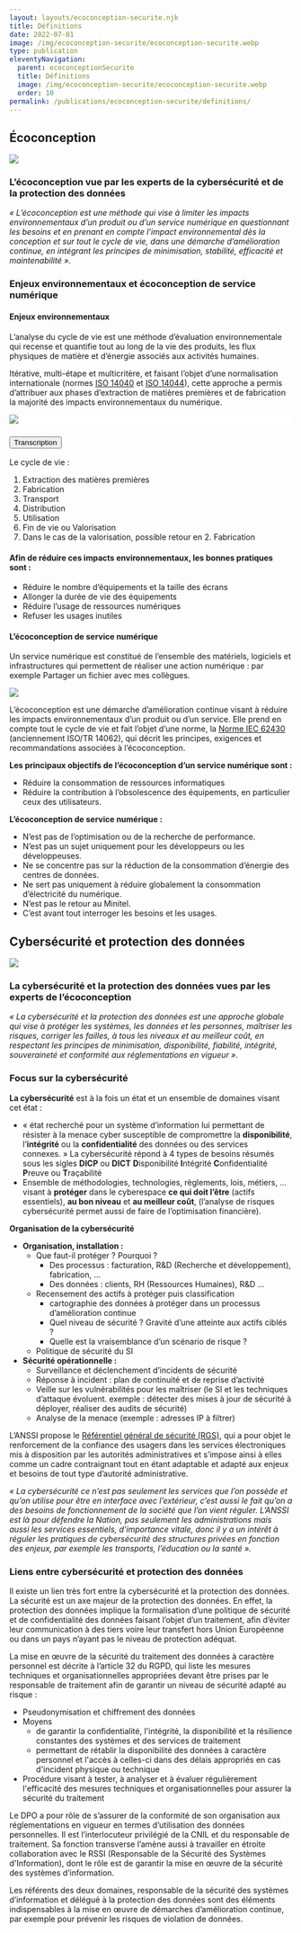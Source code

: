 ```yaml
---
layout: layouts/ecoconception-securite.njk
title: Définitions
date: 2022-07-01
image: /img/ecoconception-securite/ecoconception-securite.webp
type: publication
eleventyNavigation:
  parent: ecoconceptionSecurite
  title: Définitions
  image: /img/ecoconception-securite/ecoconception-securite.webp
  order: 10
permalink: /publications/ecoconception-securite/definitions/
---
```


## Écoconception

![](/img/ecoconception-securite/definition-ecoconception.webp)

### L’écoconception vue par les experts de la cybersécurité et de la protection des données

<div class="fr-highlight">

_« L’écoconception est une méthode qui vise à limiter les impacts environnementaux d’un produit ou d’un service numérique en questionnant les besoins et en prenant en compte l’impact environnemental dès la conception et sur tout le cycle de vie, dans une démarche d’amélioration continue, en intégrant les principes de minimisation, stabilité, efficacité et maintenabilité »._

</div>

### Enjeux environnementaux et écoconception de service numérique

#### Enjeux environnementaux

L’analyse du cycle de vie est une méthode d’évaluation environnementale qui recense et quantifie tout au long de la vie des produits, les flux physiques de matière et d’énergie associés aux activités humaines.

Itérative, multi-étape et multicritère, et faisant l’objet d’une normalisation internationale (normes [ISO 14040](https://www.iso.org/fr/standard/38498.html)  et [ISO 14044](https://www.iso.org/fr/standard/38498.html)), cette approche a permis d’attribuer aux phases d’extraction de matières premières et de fabrication la majorité des impacts environnementaux du numérique.

<div style="background: #fff">

![](/img/guide-achats/schema-acv.svg)

</div>

<section class="fr-accordion">
<h3 class="fr-accordion__title">
<button class="fr-accordion__btn" aria-expanded="false" aria-controls="figure-acv-transcription">Transcription</button>
</h3>
<div class="fr-collapse" id="figure-acv-transcription">

Le cycle de vie :

1. Extraction des matières premières
2. Fabrication
3. Transport
4. Distribution
5. Utilisation
6. Fin de vie ou Valorisation
7. Dans le cas de la valorisation, possible retour en 2. Fabrication

</div>
</section>

#### Afin de réduire ces impacts environnementaux, les bonnes pratiques sont :

- Réduire le nombre d’équipements et la taille des écrans
- Allonger la durée de vie des équipements
- Réduire l’usage de ressources numériques
- Refuser les usages inutiles

#### L’écoconception de service numérique

Un service numérique est constitué de l’ensemble des matériels, logiciels et infrastructures qui permettent de réaliser une action numérique : par exemple Partager un fichier avec mes collègues.

![](/img/ecoconception-securite/service-numerique-trois-tiers.webp)

L’écoconception est une démarche d’amélioration continue visant à réduire les impacts environnementaux d’un produit ou d’un service. Elle prend en compte tout le cycle de vie et fait l’objet d’une norme, la [Norme IEC 62430](https://www.iso.org/fr/standard/79064.html) (anciennement ISO/TR 14062), qui décrit les principes, exigences et recommandations associées à l’écoconception.

**Les principaux objectifs de l’écoconception d’un service numérique sont :**

- Réduire la consommation de ressources informatiques
- Réduire la contribution à l’obsolescence des équipements, en particulier ceux des utilisateurs.

**L’écoconception de service numérique :**

- N’est pas de l’optimisation ou de la recherche de performance.
- N’est pas un sujet uniquement pour les développeurs ou les développeuses.
- Ne se concentre pas sur la réduction de la consommation d’énergie des centres de données.
- Ne sert pas uniquement à réduire globalement la consommation d’électricité du numérique.
- N’est pas le retour au Minitel.
- C’est avant tout interroger les besoins et les usages.

## Cybersécurité et protection des données

![](/img/ecoconception-securite/definition-cybersecurite.webp)

### La cybersécurité et la protection des données vues par les experts de l’écoconception

<div class="fr-highlight">

_« La cybersécurité et la protection des données est une approche globale qui vise à protéger les systèmes, les données et les personnes, maîtriser les risques, corriger les failles, à tous les niveaux et au meilleur coût, en respectant les principes de minimisation, disponibilité, fiabilité, intégrité, souveraineté et conformité aux réglementations en vigueur »._

</div>

### Focus sur la cybersécurité

**La cybersécurité** est à la fois un état et un ensemble de domaines visant cet état :
- « état recherché pour un système d’information lui permettant de résister à la menace cyber susceptible de compromettre la **disponibilité**, l’**intégrité** ou la **confidentialité** des données ou des services connexes. »
La cybersécurité répond à 4 types de besoins résumés sous les sigles **DICP** ou **DICT**
  **D**isponibilité
  **I**ntégrité
  **C**onfidentialité
  **P**reuve ou **T**raçabilité
- Ensemble de méthodologies, technologies, règlements, lois, métiers, … visant à **protéger** dans le cyberespace **ce qui doit l’être** (actifs essentiels), **au bon niveau** et **au meilleur coût**, (l’analyse de risques cybersécurité permet aussi de faire de l’optimisation financière).

**Organisation de la cybersécurité**

- **Organisation, installation :**
  - Que faut-il protéger ? Pourquoi ?
    - Des processus : facturation, R&D (Recherche et développement), fabrication, …
    - Des données : clients, RH (Ressources Humaines), R&D …
  - Recensement des actifs à protéger puis classification
    - cartographie des données à protéger dans un processus d’amélioration continue
    - Quel niveau de sécurité ? Gravité d’une atteinte aux actifs ciblés ?
    - Quelle est la vraisemblance d’un scénario de risque ?
  - Politique de sécurité du SI
- **Sécurité opérationnelle :**
  - Surveillance et déclenchement d’incidents de sécurité
  - Réponse à incident : plan de continuité et de reprise d’activité
  - Veille sur les vulnérabilités pour les maîtriser (le SI et les techniques d’attaque évoluent. exemple : détecter des mises à jour de sécurité à déployer, réaliser des audits de sécurité)
  - Analyse de la menace (exemple : adresses IP à filtrer)

L’ANSSI propose le [Référentiel général de sécurité (RGS)](https://www.ssi.gouv.fr/entreprise/reglementation/confiance-numerique/le-referentiel-general-de-securite-rgs/), qui a pour objet le renforcement de la confiance des usagers dans les services électroniques mis à disposition par les autorités administratives et s’impose ainsi à elles comme un cadre contraignant tout en étant adaptable et adapté aux enjeux et besoins de tout type d’autorité administrative.

<div class="fr-highlight">

_« La cybersécurité ce n’est pas seulement les services que l’on possède et qu’on utilise pour être en interface avec l’extérieur, c’est aussi le fait qu’on a des besoins de fonctionnement de la société que l’on vient réguler. L’ANSSI est là pour défendre la Nation, pas seulement les administrations mais aussi les services essentiels, d’importance vitale, donc il y a un intérêt à réguler les pratiques de cybersécurité des structures privées en fonction des enjeux, par exemple les transports, l’éducation ou la santé »._

</div>

### Liens entre cybersécurité et protection des données

Il existe un lien très fort entre la cybersécurité et la protection des données. La sécurité est un axe majeur de la protection des données. En effet, la protection des données implique la formalisation d’une politique de sécurité et de confidentialité des données faisant l’objet d’un traitement, afin d’éviter leur communication à des tiers voire leur transfert hors Union Européenne ou dans un pays n’ayant pas le niveau de protection adéquat.

La mise en œuvre de la sécurité du traitement des données à caractère personnel est décrite à l’article 32 du RGPD, qui liste les mesures techniques et organisationnelles appropriées devant être prises par le responsable de traitement afin de garantir un niveau de sécurité adapté au risque :

*	Pseudonymisation et chiffrement des données
* Moyens
  * de garantir la confidentialité, l'intégrité, la disponibilité et la résilience constantes des systèmes et des services de traitement
  * permettant de rétablir la disponibilité des données à caractère personnel et l'accès à celles-ci dans des délais appropriés en cas d'incident physique ou technique
* Procédure visant à tester, à analyser et à évaluer régulièrement l'efficacité des mesures techniques et organisationnelles pour assurer la sécurité du traitement

<div class="fr-highlight">

Le DPO a pour rôle de s’assurer de la conformité de son organisation aux réglementations en vigueur en termes d’utilisation des données personnelles. Il est l’interlocuteur privilégié de la CNIL et du responsable de traitement. Sa fonction transverse l’amène aussi à travailler en étroite collaboration avec le RSSI (Responsable de la Sécurité des Systèmes d'Information), dont le rôle est de garantir la mise en œuvre de la sécurité des systèmes d’information.

</div>

Les référents des deux domaines, responsable de la sécurité des systèmes d’information et délégué à la protection des données sont des éléments indispensables à la mise en œuvre de démarches d’amélioration continue, par exemple pour prévenir les risques de violation de données.
